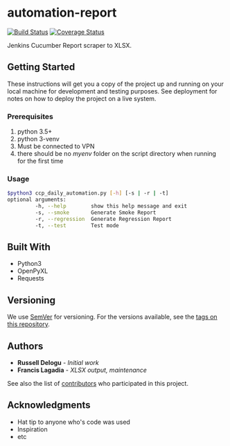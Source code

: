 # automation-report

[![Build Status](https://travis-ci.org/fczero/automation-report.svg?branch=master)](https://travis-ci.org/fczero/automation-report)
[![Coverage Status](https://coveralls.io/repos/github/fczero/automation-report/badge.svg?branch=master)](https://coveralls.io/github/fczero/automation-report?branch=master)

Jenkins Cucumber Report scraper to XLSX.
## Getting Started

These instructions will get you a copy of the project up and running on your local machine for development and testing purposes. See deployment for notes on how to deploy the project on a live system.

### Prerequisites
1. python 3.5+
1. python 3-venv
1. Must be connected to VPN
1. there should be no *myenv* folder on the script directory when running for the first time

### Usage

```sh
$python3 ccp_daily_automation.py [-h] [-s | -r | -t]
optional arguments:
         -h, --help        show this help message and exit
         -s, --smoke       Generate Smoke Report
         -r, --regression  Generate Regression Report
         -t, --test        Test mode
```

## Built With

* Python3
* OpenPyXL
* Requests

## Versioning

We use [SemVer](http://semver.org/) for versioning. For the versions available, see the [tags on this repository](https://github.com/your/project/tags). 

## Authors

* **Russell Delogu** - *Initial work*
* **Francis Lagadia** - *XLSX output, maintenance*

See also the list of [contributors](https://github.com/your/project/contributors) who participated in this project.

## Acknowledgments

* Hat tip to anyone who's code was used
* Inspiration
* etc
